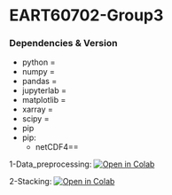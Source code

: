 # EART60702-Group3

### Dependencies & Version
- python = 
- numpy =
- pandas =
- jupyterlab = 
- matplotlib = 
- xarray = 
- scipy =
- pip
- pip:
  - netCDF4==
 
1-Data_preprocessing:
[![Open in Colab](https://colab.research.google.com/assets/colab-badge.svg)](
https://colab.research.google.com/github/JYHYL/EART60702-Group3/blob/Stacking/1-data_preprocessing.ipynb)

2-Stacking:
[![Open in Colab](https://colab.research.google.com/assets/colab-badge.svg)](
https://colab.research.google.com/github/JYHYL/EART60702-Group3/blob/Stacking/2-Stacking.ipynb)
